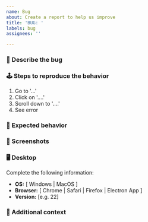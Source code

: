 ```yaml
---
name: Bug
about: Create a report to help us improve
title: 'BUG: '
labels: bug
assignees: ''

---
```


### 🐛 Describe the bug
<!-- A clear and concise description of what the bug is. -->

### 🕹 Steps to reproduce the behavior
1. Go to '...'
2. Click on '....'
3. Scroll down to '....'
4. See error

### 🤖 Expected behavior
<!-- A clear and concise description of what you expected to happen. -->

### 🔦 Screenshots
<!-- If applicable, add screenshots to help explain your problem. -->

### 🖥 Desktop
Complete the following information:
 - **OS:** [ Windows | MacOS ]
 - **Browser:** [ Chrome | Safari | Firefox | Electron App ]
 - **Version:** [e.g. 22]

### 📝 Additional context
<!-- Add any other context about the problem here. -->
